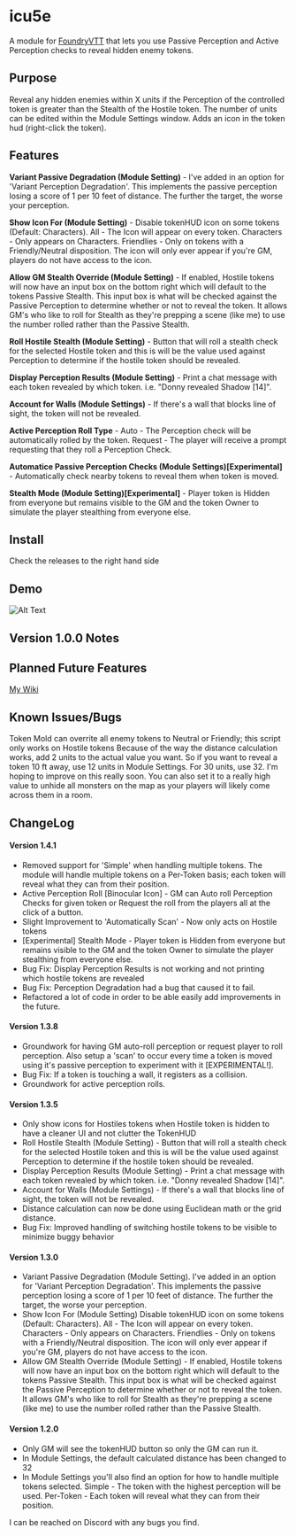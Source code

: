 <h1>icu5e</h1>

A module for <a href="https://foundryvtt.com/">FoundryVTT</a> that lets you use Passive Perception and Active Perception checks to reveal hidden enemy tokens.

<h2>Purpose</h2>

Reveal any hidden enemies within X units if the Perception of the controlled token is greater than the Stealth of the Hostile token. The number of units can be edited within the Module Settings window. Adds an icon in the token hud (right-click the token).

<h2>Features</h2>

**Variant Passive Degradation (Module Setting)** - I've added in an option for 'Variant Perception Degradation'. This implements the passive perception losing a score of 1 per 10 feet of distance. The further the target, the worse your perception.

**Show Icon For (Module Setting)** - Disable tokenHUD icon on some tokens (Default: Characters). All - The Icon will appear on every token. Characters - Only appears on Characters. Friendlies - Only on tokens with a Friendly/Neutral disposition. The icon will only ever appear if you're GM, players do not have access to the icon.

**Allow GM Stealth Override (Module Setting)** - If enabled, Hostile tokens will now have an input box on the bottom right which will default to the tokens Passive Stealth. This input box is what will be checked against the Passive Perception to determine whether or not to reveal the token. It allows GM's who like to roll for Stealth as they're prepping a scene (like me) to use the number rolled rather than the Passive Stealth.

**Roll Hostile Stealth (Module Setting)** - Button that will roll a stealth check for the selected Hostile token and this is will be the value used against Perception to determine if the hostile token should be revealed.

**Display Perception Results (Module Setting)** - Print a chat message with each token revealed by which token. i.e. "Donny revealed Shadow [14]".

**Account for Walls (Module Settings)** - If there's a wall that blocks line of sight, the token will not be revealed.

**Active Perception Roll Type** - Auto - The Perception check will be automatically rolled by the token. Request - The player will receive a prompt requesting that they roll a Perception Check.

**Automatice Passive Perception Checks (Module Settings)[Experimental]** - Automatically check nearby tokens to reveal them when token is moved.

**Stealth Mode (Module Setting)[Experimental]** - Player token is Hidden from everyone but remains visible to the GM and the token Owner to simulate the player stealthing from everyone else.

<h2>Install</h2>
Check the releases to the right hand side

<h2>Demo</h2>

![Alt Text](https://media.giphy.com/media/mAD0BrIgiM4HgdZX64/giphy.gif)

<h2>Version 1.0.0 Notes</h2>


<h2>Planned Future Features</h2>
<a href="https://edhel.online/wiki/Icue5e#Version_1.3.0/">My Wiki</a>


<h2>Known Issues/Bugs</h2>
Token Mold can overrite all enemy tokens to Neutral or Friendly; this script only works on Hostile tokens
Because of the way the distance calculation works, add 2 units to the actual value you want. So if you want to reveal a token 10 ft away, use 12 units in Module Settings. For 30 units, use 32. I'm hoping to improve on this really soon. You can also set it to a really high value to unhide all monsters on the map as your players will likely come across them in a room.

<h2>ChangeLog</h2>

<h4>Version 1.4.1</h4>
<ul>
  <li>Removed support for 'Simple' when handling multiple tokens. The module will handle multiple tokens on a Per-Token basis; each token will reveal what they can from their position.</li>
  <li>Active Perception Roll [Binocular Icon] - GM can Auto roll Perception Checks for given token or Request the roll from the players all at the click of a button.</li>
  <li>Slight Improvement to 'Automatically Scan' - Now only acts on Hostile tokens</li>
  <li>[Experimental] Stealth Mode - Player token is Hidden from everyone but remains visible to the GM and the token Owner to simulate the player stealthing from everyone else.</li>
  <li>Bug Fix: Display Perception Results is not working and not printing which hostile tokens are revealed</li>
  <li>Bug Fix: Perception Degradation had a bug that caused it to fail.</li>
  <li>Refactored a lot of code in order to be able easily add improvements in the future.</li>
</ul>

<h4>Version 1.3.8</h4>
<ul>
  <li>Groundwork for having GM auto-roll perception or request player to roll perception. Also setup a 'scan' to occur every time a token is moved using it's passive perception to experiment with it [EXPERIMENTAL!]. </li>
  <li>Bug Fix: If a token is touching a wall, it registers as a collision. </li>
  <li>Groundwork for active perception rolls.</li>
</ul>

<h4>Version 1.3.5</h4>
<ul>
  <li>Only show icons for Hostiles tokens when Hostile token is hidden to have a cleaner UI and not clutter the TokenHUD</li>
  <li>Roll Hostile Stealth (Module Setting) - Button that will roll a stealth check for the selected Hostile token and this is will be the value used against Perception to determine if the hostile token should be revealed.</li>
  <li>Display Perception Results (Module Setting) - Print a chat message with each token revealed by which token. i.e. "Donny revealed Shadow [14]".</li>
  <li>Account for Walls (Module Settings) - If there's a wall that blocks line of sight, the token will not be revealed.</li>
  <li>Distance calculation can now be done using Euclidean math or the grid distance.</li>
  <li>Bug Fix: Improved handling of switching hostile tokens to be visible to minimize buggy behavior</li>
</ul>

<h4>Version 1.3.0</h4>
<ul>
  <li>Variant Passive Degradation (Module Setting). I've added in an option for 'Variant Perception Degradation'. This implements the passive perception losing a score of 1 per 10 feet of distance. The further the target, the worse your perception.</li>
  <li>Show Icon For (Module Setting) Disable tokenHUD icon on some tokens (Default: Characters). All - The Icon will appear on every token. Characters - Only appears on Characters. Friendlies - Only on tokens with a Friendly/Neutral disposition. The icon will only ever appear if you're GM, players do not have access to the icon.</li>
  <li>Allow GM Stealth Override (Module Setting) - If enabled, Hostile tokens will now have an input box on the bottom right which will default to the tokens Passive Stealth. This input box is what will be checked against the Passive Perception to determine whether or not to reveal the token. It allows GM's who like to roll for Stealth as they're prepping a scene (like me) to use the number rolled rather than the Passive Stealth.</li>
</ul>

<h4>Version 1.2.0</h4>
<ul>
  <li>Only GM will see the tokenHUD button so only the GM can run it.</li>
  <li>In Module Settings, the default calculated distance has been changed to 32</li>
  <li>In Module Settings you'll also find an option for how to handle multiple tokens selected. Simple - The token with the highest perception will be used. Per-Token - Each token will reveal what they can from their position.</li>
</ul>

I can be reached on Discord with any bugs you find.
